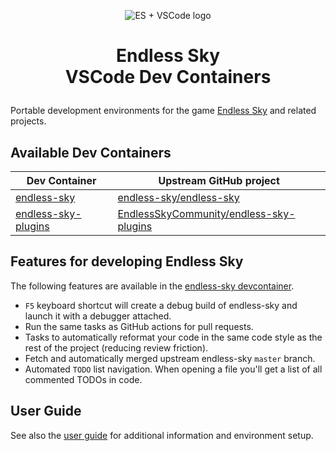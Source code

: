 <p align=center><img alt="ES + VSCode logo" src="https://user-images.githubusercontent.com/875669/158088093-50c40a92-bee1-45dc-b740-32162cd42ce2.png" /></p>

<h1><p align=center>Endless Sky<br />VSCode Dev Containers</p></h1>

Portable development environments for the game [Endless Sky][es] and related
projects.

[es]: https://endless-sky.github.io/

Available Dev Containers
------------------------

| Dev Container               | Upstream GitHub project                        |
| --------------------------- | ---------------------------------------------- |
| [endless-sky][esc]          | [endless-sky/endless-sky][es-git]              |
| [endless-sky-plugins][espc] | [EndlessSkyCommunity/endless-sky-plugins][esp] |

[es-git]: https://github.com/endless-sky/endless-sky
[esc]: endless-sky
[esp]: https://github.com/EndlessSkyCommunity/endless-sky-plugins
[espc]: endless-sky-plugins

Features for developing Endless Sky
-----------------------------------

The following features are available in the [endless-sky devcontainer][esc].

* `F5` keyboard shortcut will create a debug build of endless-sky and launch it with a debugger attached.
* Run the same tasks as GitHub actions for pull requests.
* Tasks to automatically reformat your code in the same code style as the rest of the project (reducing review friction).
* Fetch and automatically merged upstream endless-sky `master` branch.
* Automated `TODO` list navigation.  When opening a file you'll get a list of all commented TODOs in code.

User Guide
----------

See also the [user guide](docs/userguide.md) for additional information and
environment setup.
